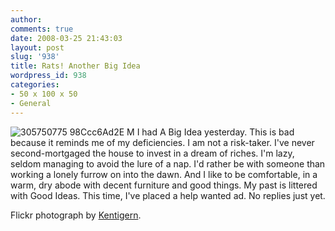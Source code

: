 ```yaml
---
author:
comments: true
date: 2008-03-25 21:43:03
layout: post
slug: '938'
title: Rats! Another Big Idea
wordpress_id: 938
categories:
- 50 x 100 x 50
- General
---
```


![305750775 98Ccc6Ad2E M](http://jeremycherfas.net/uploads/305750775-98ccc6ad2e-m.jpg) I had A Big Idea yesterday. This is bad because it reminds me of my deficiencies. I am not a risk-taker. I've never second-mortgaged the house to invest in a dream of riches. I'm lazy, seldom managing to avoid the lure of a nap. I'd rather be with someone than working a lonely furrow on into the dawn. And I like to be comfortable, in a warm, dry abode with decent furniture and good things. My past is littered with Good Ideas. This time, I've placed a help wanted ad. No replies just yet.

Flickr photograph by [Kentigern](http://flickr.com/photos/kentigern/305750775/).
